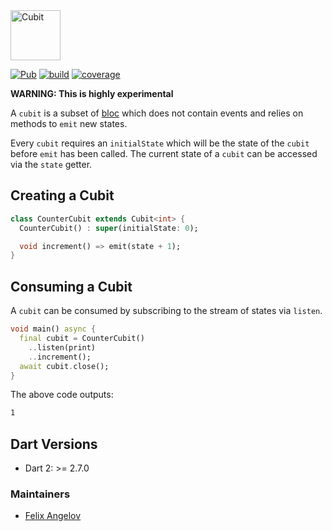 <img src="https://raw.githubusercontent.com/felangel/cubit/master/assets/cubit_full.png" height="80" alt="Cubit" />

[![Pub](https://img.shields.io/pub/v/cubit.svg)](https://pub.dev/packages/cubit)
[![build](https://github.com/felangel/cubit/workflows/build/badge.svg)](https://github.com/felangel/cubit/actions)
[![coverage](https://github.com/felangel/cubit/blob/master/packages/cubit/coverage_badge.svg)](https://github.com/felangel/cubit/actions)

**WARNING: This is highly experimental**

A `cubit` is a subset of [bloc](https://pub.dev/packages/bloc) which does not contain events and relies on methods to `emit` new states.

Every `cubit` requires an `initialState` which will be the state of the `cubit` before `emit` has been called.
The current state of a `cubit` can be accessed via the `state` getter.

## Creating a Cubit

```dart
class CounterCubit extends Cubit<int> {
  CounterCubit() : super(initialState: 0);

  void increment() => emit(state + 1);
}
```

## Consuming a Cubit

A `cubit` can be consumed by subscribing to the stream of states via `listen`.

```dart
void main() async {
  final cubit = CounterCubit()
    ..listen(print)
    ..increment();
  await cubit.close();
}
```

The above code outputs:

```sh
1
```

## Dart Versions

- Dart 2: >= 2.7.0

### Maintainers

- [Felix Angelov](https://github.com/felangel)
